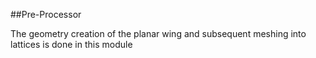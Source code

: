 ##Pre-Processor

The geometry creation of the planar wing and subsequent meshing into lattices is done in this module

